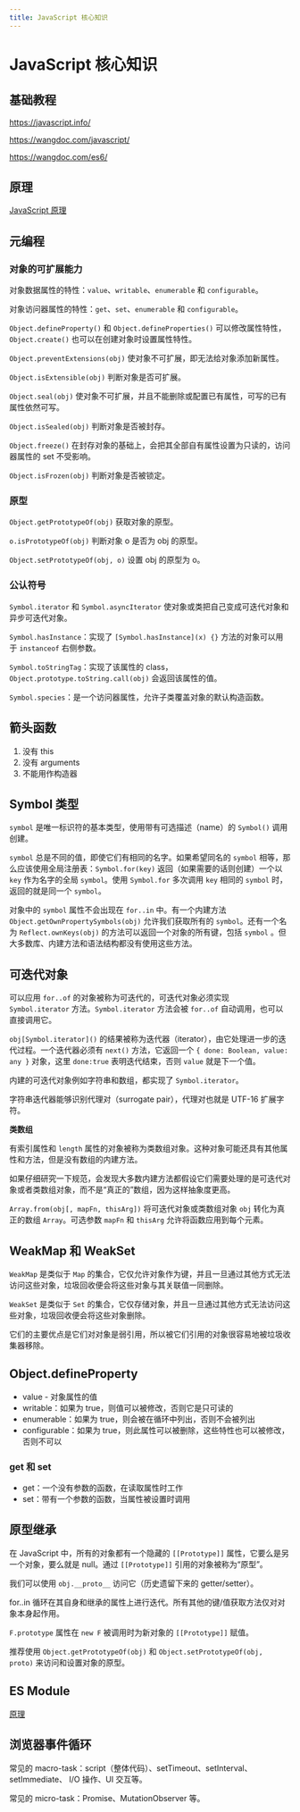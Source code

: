 ```yaml
---
title: JavaScript 核心知识
---
```


# JavaScript 核心知识

## 基础教程

https://javascript.info/

https://wangdoc.com/javascript/

https://wangdoc.com/es6/

## 原理

[JavaScript 原理](how-javascript-works.md)

## 元编程

### 对象的可扩展能力

对象数据属性的特性：`value`、`writable`、`enumerable` 和 `configurable`。

对象访问器属性的特性：`get`、`set`、`enumerable` 和 `configurable`。

`Object.defineProperty()` 和 `Object.defineProperties()` 可以修改属性特性，`Object.create()` 也可以在创建对象时设置属性特性。

`Object.preventExtensions(obj)` 使对象不可扩展，即无法给对象添加新属性。

`Object.isExtensible(obj)` 判断对象是否可扩展。

`Object.seal(obj)` 使对象不可扩展，并且不能删除或配置已有属性，可写的已有属性依然可写。

`Object.isSealed(obj)` 判断对象是否被封存。

`Object.freeze()` 在封存对象的基础上，会把其全部自有属性设置为只读的，访问器属性的 set 不受影响。

`Object.isFrozen(obj)` 判断对象是否被锁定。

### 原型

`Object.getPrototypeOf(obj)` 获取对象的原型。

`o.isPrototypeOf(obj)` 判断对象 o 是否为 obj 的原型。

`Object.setPrototypeOf(obj, o)` 设置 obj 的原型为 o。

### 公认符号

`Symbol.iterator` 和 `Symbol.asyncIterator` 使对象或类把自己变成可迭代对象和异步可迭代对象。

`Symbol.hasInstance`：实现了 `[Symbol.hasInstance](x) {}` 方法的对象可以用于 `instanceof` 右侧参数。

`Symbol.toStringTag`：实现了该属性的 class，`Object.prototype.toString.call(obj)` 会返回该属性的值。

`Symbol.species`：是一个访问器属性，允许子类覆盖对象的默认构造函数。

## 箭头函数

1. 没有 this
2. 没有 arguments
3. 不能用作构造器

## Symbol 类型

`symbol` 是唯一标识符的基本类型，使用带有可选描述（name）的 `Symbol()` 调用创建。

`symbol` 总是不同的值，即使它们有相同的名字。如果希望同名的 `symbol` 相等，那么应该使用全局注册表：`Symbol.for(key)`
返回（如果需要的话则创建）一个以 `key` 作为名字的全局 `symbol`。使用 `Symbol.for` 多次调用 `key` 相同的 `symbol`
时，返回的就是同一个 `symbol`。

对象中的 `symbol` 属性不会出现在 `for..in` 中。有一个内建方法 `Object.getOwnPropertySymbols(obj)`
允许我们获取所有的 `symbol`。还有一个名为 `Reflect.ownKeys(obj)` 的方法可以返回一个对象的所有键，包括 `symbol`
。但大多数库、内建方法和语法结构都没有使用这些方法。

## 可迭代对象

可以应用 `for..of` 的对象被称为可迭代的，可迭代对象必须实现 `Symbol.iterator` 方法。`Symbol.iterator` 方法会被 `for..of`
自动调用，也可以直接调用它。

`obj[Symbol.iterator]()` 的结果被称为迭代器（iterator），由它处理进一步的迭代过程。一个迭代器必须有 `next()`
方法，它返回一个 `{ done: Boolean, value: any }` 对象，这里 `done:true` 表明迭代结束，否则 `value` 就是下一个值。

内建的可迭代对象例如字符串和数组，都实现了 `Symbol.iterator`。

字符串迭代器能够识别代理对（surrogate pair），代理对也就是 UTF-16 扩展字符。

**类数组**

有索引属性和 `length` 属性的对象被称为类数组对象。这种对象可能还具有其他属性和方法，但是没有数组的内建方法。

如果仔细研究一下规范，会发现大多数内建方法都假设它们需要处理的是可迭代对象或者类数组对象，而不是“真正的”数组，因为这样抽象度更高。

`Array.from(obj[, mapFn, thisArg])` 将可迭代对象或类数组对象 `obj` 转化为真正的数组 `Array`。可选参数 `mapFn`
和 `thisArg` 允许将函数应用到每个元素。

## WeakMap 和 WeakSet

`WeakMap` 是类似于 `Map` 的集合，它仅允许对象作为键，并且一旦通过其他方式无法访问这些对象，垃圾回收便会将这些对象与其关联值一同删除。

`WeakSet` 是类似于 `Set` 的集合，它仅存储对象，并且一旦通过其他方式无法访问这些对象，垃圾回收便会将这些对象删除。

它们的主要优点是它们对对象是弱引用，所以被它们引用的对象很容易地被垃圾收集器移除。

## Object.defineProperty

- value - 对象属性的值
- writable：如果为 true，则值可以被修改，否则它是只可读的
- enumerable：如果为 true，则会被在循环中列出，否则不会被列出
- configurable：如果为 true，则此属性可以被删除，这些特性也可以被修改，否则不可以

### get 和 set

- get：一个没有参数的函数，在读取属性时工作
- set：带有一个参数的函数，当属性被设置时调用

## 原型继承

在 JavaScript 中，所有的对象都有一个隐藏的 `[[Prototype]]` 属性，它要么是另一个对象，要么就是 null。通过 `[[Prototype]]` 引用的对象被称为“原型”。

我们可以使用 `obj.__proto__` 访问它（历史遗留下来的 getter/setter）。

for..in 循环在其自身和继承的属性上进行迭代。所有其他的键/值获取方法仅对对象本身起作用。

`F.prototype` 属性在 `new F` 被调用时为新对象的 `[[Prototype]]` 赋值。

推荐使用 `Object.getPrototypeOf(obj)` 和 `Object.setPrototypeOf(obj, proto)` 来访问和设置对象的原型。

## ES Module

[原理](http://www.wawow.xyz/#/md-render?bid=40)

## 浏览器事件循环

常见的 macro-task：script（整体代码）、setTimeout、setInterval、 setImmediate、 I/O 操作、UI 交互等。

常见的 micro-task：Promise、MutationObserver 等。
